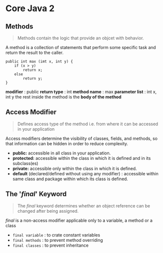 # Core Java 2

## Methods

> Methods contain the logic that provide an objcet with behavior.

A method is a collection of statements that perform some specific task and return the result to the caller.

```
public int max (imt x, int y) {
    if (x > y) 
        return x;
    else
        return y;
}
```

__modifier__ : public
__return type__ : int
__method name__ : max
__parameter list__ : int x, int y
the rest inside the method is the __body of the method__

## Access Modifier

> Defines access type of the method i.e. from where it can be accessed in your application

Access modifiers determine the visibility of classes, fields, and methods, so that information can be hidden in order to reduce complexity.

- __public:__ accessible in all class in your application.
- __protected:__ accessible within the class in which it is defined and in its subclass(es)
- __private:__ accessible only within the class in which it is defined.
- __default__ (declared/defined without using any modifier) : accessible within same class and package within which its class is defined.

## The '_final_' Keyword

> The _final_ keyword determines whether an object reference can be changed after being assigned.

_final_ is a non-access modifier applicable only to a variable, a method or a class

- `final variable` : to crate constant variables
- `final methods` : to prevent method overriding
- `final classes` : to prevent inheritance



